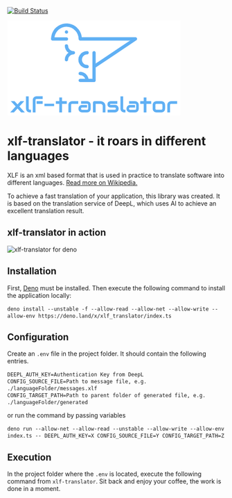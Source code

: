 [![Build Status](https://travis-ci.com/eltonmrk/xlf-translator.svg?branch=main)](https://travis-ci.com/eltonmrk/xlf-translator)

![xlf-translator for deno](images/logo.png)

# xlf-translator - it roars in different languages

XLF is an xml based format that is used in practice to translate software into different languages. [Read more on Wikipedia.](https://en.wikipedia.org/wiki/XLIFF)

To achieve a fast translation of your application, this library was created. It is based on the translation service of DeepL, which uses AI to achieve an excellent translation result.

## xlf-translator in action

![xlf-translator for deno](images/screenrecording.gif)

## Installation

First, [Deno](https://deno.land) must be installed. Then execute the following command to install the application locally:
```
deno install --unstable -f --allow-read --allow-net --allow-write --allow-env https://deno.land/x/xlf_translator/index.ts
```
## Configuration

Create an `.env` file in the project folder. It should contain the following entries.

```
DEEPL_AUTH_KEY=Authentication Key from DeepL
CONFIG_SOURCE_FILE=Path to message file, e.g. ./languageFolder/messages.xlf
CONFIG_TARGET_PATH=Path to parent folder of generated file, e.g. ./languageFolder/generated
```
or run the command by passing variables 

```
deno run --allow-net --allow-read --unstable --allow-write --allow-env index.ts -- DEEPL_AUTH_KEY=X CONFIG_SOURCE_FILE=Y CONFIG_TARGET_PATH=Z
```

## Execution

In the project folder where the `.env` is located, execute the following command from `xlf-translator`. Sit back and enjoy your coffee, the work is done in a moment.
